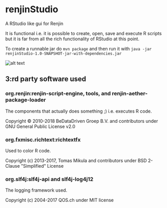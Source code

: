 # renjinStudio
A RStudio like gui for Renjin 

It is functional i.e. it is possible to create, open, save and execute R scripts 
but it is far from all the rich functionality of RStudio at this point. 

To create a runnable jar do `mvn package` and then run it with `java -jar renjinStudio-1.0-SNAPSHOT-jar-with-dependencies.jar`


![alt text](https://raw.githubusercontent.com/perNyfelt/renjinStudio/7343abdd71cd28f1ac030ae4d539ca599ee4bc75/docs/Screenshot.png "Screenshot")

## 3:rd party software used

### org.renjin:renjin-script-engine, tools, and renjin-aether-package-loader
The components that actually does something ;) i.e. executes R code.

Copyright © 2010-2018 BeDataDriven Groep B.V. and contributors under GNU General Public License v2.0

### org.fxmisc.richtext:richtextfx
Used to color R code.

Copyright (c) 2013-2017, Tomas Mikula and contributors under BSD 2-Clause "Simplified" License

### org.slf4j:slf4j-api and slf4j-log4j12
The logging framework used.

Copyright (c) 2004-2017 QOS.ch under MIT license
